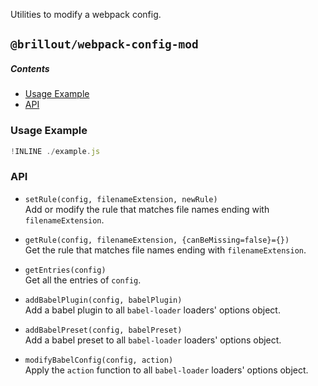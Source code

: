 Utilities to modify a webpack config.

## `@brillout/webpack-config-mod`

##### Contents

 - [Usage Example](#usage-example)
 - [API](#api)


### Usage Example

~~~js
!INLINE ./example.js
~~~

### API

 - `setRule(config, filenameExtension, newRule)`
   <br/>
   Add or modify the rule that matches file names ending with `filenameExtension`.

 - `getRule(config, filenameExtension, {canBeMissing=false}={})`
   <br/>
   Get the rule that matches file names ending with `filenameExtension`.

 - `getEntries(config)`
   <br/>
   Get all the entries of `config`.

 - `addBabelPlugin(config, babelPlugin)`
   <br/>
   Add a babel plugin to all `babel-loader` loaders' options object.

 - `addBabelPreset(config, babelPreset)`
   <br/>
   Add a babel preset to all `babel-loader` loaders' options object.

 - `modifyBabelConfig(config, action)`
   <br/>
   Apply the `action` function to all `babel-loader` loaders' options object.
